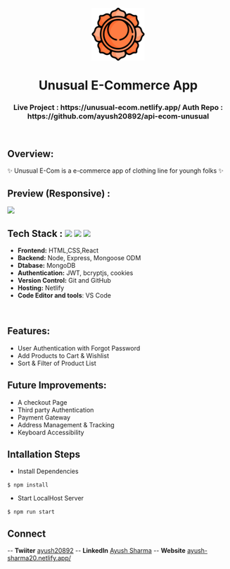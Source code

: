 <p align="center">
  <a href="https://unusual-ecom.netlify.app/" rel="noopener" target="_blank"><img src="/src/icon/Utility-UI-128.png" width="120" height="120" align="center"/></a>

</p>

<h1 align="center">
           Unusual E-Commerce App
</h1>

<div align="center">


</div>

<h3 align="center">
          Live Project : https://unusual-ecom.netlify.app/
          Auth Repo : https://github.com/ayush20892/api-ecom-unusual
</h3>
<br />

## Overview:
<p>✨ Unusual E-Com is a e-commerce app of clothing line for youngh folks ✨</p>

## Preview (Responsive) :
![](/src/icon/unusual-ecom.gif)

## Tech Stack :  <img src="https://img.shields.io/badge/react%20-%23121011.svg?&style=for-the-badge&logo=react&logoColor=white"/> <img src="https://img.shields.io/badge/express%20-%23121011.svg?&style=for-the-badge&logo=express&logoColor=white" /> <img src="https://img.shields.io/badge/MongoDB%20-%23121011.svg?&style=for-the-badge&logo=MongoDB&logoColor=white"/> 

- **Frontend:** HTML,CSS,React 
- **Backend:** Node, Express, Mongoose ODM
- **Dtabase:** MongoDB
- **Authentication:** JWT, bcryptjs, cookies
- **Version Control:** Git and GitHub
- **Hosting:** Netlify
- **Code Editor and tools**: VS Code

 <br />
 
## Features: 
- User Authentication with Forgot Password
- Add Products to Cart & Wishlist
- Sort & Filter of Product List

## Future Improvements:
- A checkout Page
- Third party Authentication
- Payment Gateway
- Address Management & Tracking
- Keyboard Accessibility

## Intallation Steps
- Install Dependencies
```
$ npm install
```
- Start LocalHost Server
```
$ npm run start
```

## Connect
-- **Twiiter** [ayush20892](https://twitter.com/ayush20892)
-- **LinkedIn** [Ayush Sharma](https://www.linkedin.com/in/ayush-sharma-0b82b6169/)
-- **Website** [ayush-sharma20.netlify.app/](https://ayush-sharma20.netlify.app/)

  
  <br />
  <br />
